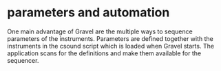 # parameters and automation

One main advantage of Gravel are the multiple ways to sequence parameters of the instruments. Parameters are defined together with the instruments in the csound script which is loaded when Gravel starts. The application scans for the definitions and make them available for the sequencer.